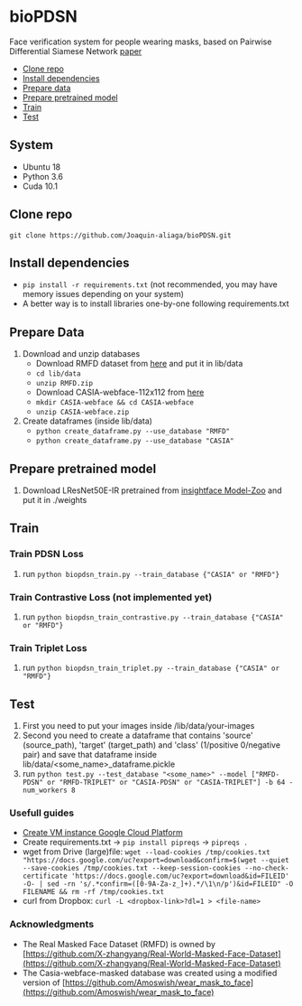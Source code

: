 # bioPDSN
Face verification system for people wearing masks, based on Pairwise Differential Siamese Network [paper](https://arxiv.org/abs/1908.06290)

- [Clone repo](#clone-repo)
- [Install dependencies](#install-dependencies)
- [Prepare data](#prepare-data)
- [Prepare pretrained model](#prepare-pretained-model)
- [Train](#train)
- [Test](#test)


## System
* Ubuntu 18
* Python 3.6
* Cuda 10.1

## Clone repo
`git clone https://github.com/Joaquin-aliaga/bioPDSN.git`

## Install dependencies
* `pip install -r requirements.txt` (not recommended, you may have memory issues depending on your system)
* A better way is to install libraries one-by-one following requirements.txt

## Prepare Data
1. Download and unzip databases
    * Download RMFD dataset from [here](https://drive.google.com/file/d/1UlOk6EtiaXTHylRUx2mySgvJX9ycoeBp/view?usp=sharing) and put it in lib/data
    * `cd lib/data`
    * `unzip RMFD.zip`
    * Download CASIA-webface-112x112 from [here](https://drive.google.com/file/d/1Pfn90QHx51gNlK1a6zzXCmfmNOetlVYy/view?usp=sharing)
    * `mkdir CASIA-webface && cd CASIA-webface`
    * `unzip CASIA-webface.zip`
2. Create dataframes (inside lib/data)
    * `python create_dataframe.py --use_database "RMFD"`
    * `python create_dataframe.py --use_database "CASIA"`

## Prepare pretrained model
1. Download LResNet50E-IR pretrained from [insightface Model-Zoo](https://github.com/deepinsight/insightface/wiki/Model-Zoo) and put it in ./weights

## Train
### Train PDSN Loss
1. run `python biopdsn_train.py --train_database {"CASIA" or "RMFD"}`

### Train Contrastive Loss (not implemented yet)
1. run `python biopdsn_train_contrastive.py --train_database {"CASIA" or "RMFD"}`

### Train Triplet Loss
1. run `python biopdsn_train_triplet.py --train_database {"CASIA" or "RMFD"}`

## Test
1. First you need to put your images inside /lib/data/your-images
2. Second you need to create a dataframe that contains 'source' (source_path), 'target' (target_path) and 'class' (1/positive 0/negative pair) and save that dataframe inside lib/data/<some_name>_dataframe.pickle
3. run `python test.py --test_database "<some_name>" --model ["RMFD-PDSN" or "RMFD-TRIPLET" or "CASIA-PDSN" or "CASIA-TRIPLET"] -b 64 -num_workers 8`

### Usefull guides
* [Create VM instance Google Cloud Platform](https://cloud.google.com/ai-platform/deep-learning-vm/docs/pytorch_start_instance)
* Create requirements.txt -> `pip install pipreqs` -> `pipreqs .`
* wget from Drive (large)file: `wget --load-cookies /tmp/cookies.txt "https://docs.google.com/uc?export=download&confirm=$(wget --quiet --save-cookies /tmp/cookies.txt --keep-session-cookies --no-check-certificate 'https://docs.google.com/uc?export=download&id=FILEID' -O- | sed -rn 's/.*confirm=([0-9A-Za-z_]+).*/\1\n/p')&id=FILEID" -O FILENAME && rm -rf /tmp/cookies.txt`
* curl from Dropbox: `curl -L <dropbox-link>?dl=1 > <file-name>`

### Acknowledgments
* The Real Masked Face Dataset (RMFD) is owned by [https://github.com/X-zhangyang/Real-World-Masked-Face-Dataset](https://github.com/X-zhangyang/Real-World-Masked-Face-Dataset)
* The Casia-webface-masked database was created using a modified version of [https://github.com/Amoswish/wear_mask_to_face](https://github.com/Amoswish/wear_mask_to_face) 